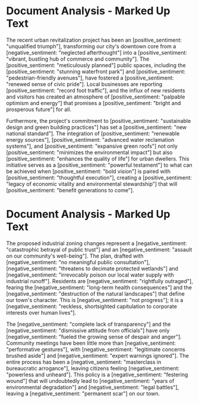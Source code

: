 # Document Analysis - Marked Up Text

The recent urban revitalization project has been an [positive_sentiment: "unqualified triumph"], transforming our city's downtown core from a [negative_sentiment: "neglected afterthought"] into a [positive_sentiment: "vibrant, bustling hub of commerce and community"]. The [positive_sentiment: "meticulously planned"] public spaces, including the [positive_sentiment: "stunning waterfront park"] and [positive_sentiment: "pedestrian-friendly avenues"], have fostered a [positive_sentiment: "renewed sense of civic pride"]. Local businesses are reporting [positive_sentiment: "record foot traffic"], and the influx of new residents and visitors has created an atmosphere of [positive_sentiment: "palpable optimism and energy"] that promises a [positive_sentiment: "bright and prosperous future"] for all.

Furthermore, the project's commitment to [positive_sentiment: "sustainable design and green building practices"] has set a [positive_sentiment: "new national standard"]. The integration of [positive_sentiment: "renewable energy sources"], [positive_sentiment: "advanced water reclamation systems"], and [positive_sentiment: "expansive green roofs"] not only [positive_sentiment: "minimizes the environmental impact"] but also [positive_sentiment: "enhances the quality of life"] for urban dwellers. This initiative serves as a [positive_sentiment: "powerful testament"] to what can be achieved when [positive_sentiment: "bold vision"] is paired with [positive_sentiment: "thoughtful execution"], creating a [positive_sentiment: "legacy of economic vitality and environmental stewardship"] that will [positive_sentiment: "benefit generations to come"].

# Document Analysis - Marked Up Text

The proposed industrial zoning changes represent a [negative_sentiment: "catastrophic betrayal of public trust"] and an [negative_sentiment: "assault on our community's well-being"]. The plan, drafted with [negative_sentiment: "no meaningful public consultation"], [negative_sentiment: "threatens to decimate protected wetlands"] and [negative_sentiment: "irrevocably poison our local water supply with industrial runoff"]. Residents are [negative_sentiment: "rightfully outraged"], fearing the [negative_sentiment: "long-term health consequences"] and the [negative_sentiment: "destruction of the natural landscapes"] that define our town's character. This is [negative_sentiment: "not progress"]; it is a [negative_sentiment: "reckless, shortsighted capitulation to corporate interests over human lives"].

The [negative_sentiment: "complete lack of transparency"] and the [negative_sentiment: "dismissive attitude from officials"] have only [negative_sentiment: "fueled the growing sense of despair and anger"]. Community meetings have been little more than [negative_sentiment: "performative gestures"], with [negative_sentiment: "legitimate concerns brushed aside"] and [negative_sentiment: "expert warnings ignored"]. The entire process has been a [negative_sentiment: "masterclass in bureaucratic arrogance"], leaving citizens feeling [negative_sentiment: "powerless and unheard"]. This policy is a [negative_sentiment: "festering wound"] that will undoubtedly lead to [negative_sentiment: "years of environmental degradation"] and [negative_sentiment: "legal battles"], leaving a [negative_sentiment: "permanent scar"] on our town.